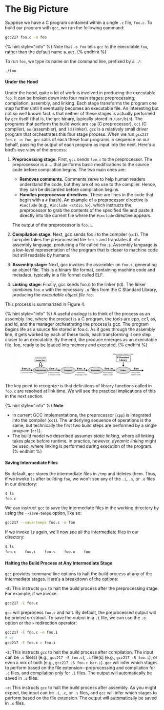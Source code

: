 # The Big Picture

Suppose we have a C program contained within a single `.c` file, `foo.c`. To build our program with `gcc`, we run the following command:

```bash
gcc217 foo.c -o foo
```

{% hint style="info" %}
Note that `-o foo` tells `gcc` to the executable `foo`_,_ rather than the default name `a.out`.
{% endhint %}

To run `foo`, we type its name on the command line, prefixed by a `./`:

```bash
./foo
```

#### Under the Hood

Under the hood, quite a lot of work is involved in producing the executable `foo`. It can be broken down into four main stages: preprocessing, compilation, assembly, and linking. Each stage transforms the program one step further until it eventually becomes an executable file. An interesting but not so well known fact is that neither of these stages is actually performed by `gcc` itself (that is, the `gcc` binary, typically stored in `/usr/bin`). The programs that perform the build work are `cpp` (C preprocessor), `cc1` (C compiler), `as` (assembler), and `ld` (linker). `gcc` is a relatively small driver program that orchestrates this four stage process. When we run `gcc217 foo.c -o foo`, `gcc` calls of each these four programs in sequence on our behalf, passing the output of each program as input into the next. Here's a bird's eye view of the process:&#x20;

1.  **Preprocessing stage.** First, `gcc` sends `foo.c` to the preprocessor. The preprocessor is a ... that performs basic modifications to the source code before compilation begins. The two main ones are:&#x20;

    * **Removes comments.** Comments serve to help human readers understand the code, but they are of no use to the compiler. Hence, they can be discarded before compilation begins.
    * **Handles preprocessor directives.** These are lines in the code that begin with a `#` (hash). An example of a preprocessor directive is `#include` (e.g., `#include <stdio.h>`), which instructs the preprocessor to grab the contents of the specified file and paste it directly into the current file where the `#include` directive appears.

    The output of the preprocessor is `foo.i`.
2. **Compilation stage.** Next, gcc sends foo.i to the compiler (`cc1`). The compiler takes the preprocessed file `foo.i` and translates it into assembly language, producing a file called `foo.s`. Assembly language is a low-level representation of the program that is closer to machine code but still readable by humans.
3. **Assembly stage:** Next, gcc invokes the assembler on `foo.s`, generating an object file. This is a binary file format, containing machine code and metadata, typically in a file format called ELF.&#x20;
4. **Linking stage:** Finally, gcc sends foo.o to the linker (ld). The linker combines `foo.o` with the necessary `.o` files from the C Standard Library, producing the _executable object file_ `foo`.&#x20;

This process is summarized in Figure 4.&#x20;

{% hint style="info" %}
A useful analogy is to think of the process as an assembly line, where the product is a C program, the tools are cpp, cc1, as, and ld, and the manager orchestrating the process is gcc. The program begins life as a source file stored in foo.c. As it goes through the assembly line, it gets worked by each of these tools, each transforming it one step closer to an executable. By the end, the produce emerges as an executable file, foo, ready to be loaded into memory and executed. &#x20;
{% endhint %}

<figure><img src="../../.gitbook/assets/Frame 27 (5).png" alt=""><figcaption></figcaption></figure>

The key point to recognize is that definitions of library functions called in `foo.c` are resolved at link time. We will see the practical implications of this in the next section.

{% hint style="info" %}
**Note**

* In current GCC implementations, the preprocessor (`cpp`) is integrated into the compiler (`cc1`). The underlying sequence of operations is the same, but technically the first two build steps are performed by a single program (`cc1`).
* The build model we described assumes _static linking_, where all linking takes place before runtime. In practice, however, _dynamic linking_ might be used, where linking is performed during execution of the program.
{% endhint %}

#### Saving Intermediate Files

By default, `gcc` stores the intermediate files in `/tmp` and deletes them. Thus, if we invoke `ls` after building `foo`, we won't see any of the `.i`, `.s`, or `.o` files in our directory:

```bash
$ ls
foo.c
```

We can instruct `gcc` to save the intermediate files in the working directory by using the `--save-temps` option, like so:

```bash
gcc217 --save-temps foo.c -o foo
```

If we invoke `ls` again, we'll now see all the intermediate files in our directory:

```bash
$ ls
foo.c    foo.i    foo.s    foo.o    foo 
```

#### Halting the Build Process at Any Intermediate Stage

`gcc` provides command line options to halt the build process at any of the intermediate stages. Here's a breakdown of the options:

**`-E`:** This instructs `gcc` to halt the build process after the preprocessing stage. For example, if we invoke:

```bash
gcc217 -E foo.c
```

`gcc` will preprocess `foo.c` and halt. By default, the preprocessed output will be printed on stdout. To save the output in a `.i` file, we can use the `.o` option or the `>` redirection operator:

```bash
gcc217 -E foo.c -o foo.i
# or
gcc217 -E foo.c > foo.i
```

**`-S`:** This instructs `gcc` to halt the build process after compilation. The input can be `.c` file(s) (e.g., `gcc217 -S foo.c`), `.i` file(s) (e.g., `gcc217 -S foo.i`), or even a mix of both (e.g., `gcc217 -S foo.c bar.i`). `gcc` will infer which stages to perform based on the file extension--preprocessing and compilation for `.c` files, and compilation only for `.i` files. The output will automatically be saved in `.s` files.

**`-c`:** This instructs `gcc` to halt the build process after assembly. As you might expect, the input can be `.i`, `.c`, or `.s` files, and `gcc` will infer which stages to perform based on the file extension. The output will automatically be saved in `.o` files.
